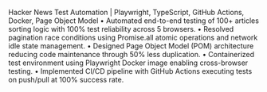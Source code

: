 Hacker News Test Automation | Playwright, TypeScript, GitHub Actions, Docker, Page Object Model 
• Automated end-to-end testing of 100+ articles sorting logic with 100% test reliability across 5 browsers.
• Resolved pagination race conditions using Promise.all atomic operations and network idle state management.
• Designed Page Object Model (POM) architecture reducing code maintenance through 50% less duplication.
• Containerized test environment using Playwright Docker image enabling cross-browser testing.
• Implemented CI/CD pipeline with GitHub Actions executing tests on push/pull at 100% success rate.
